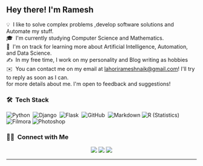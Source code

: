 
<h2>Hey there! I'm Ramesh</h2>

<!-- ## 👋 &nbsp;Hey there! I'm Ramesh -->

💡 &nbsp;I like to solve complex problems ,develop software solutions and Automate my stuff.\
🎓 &nbsp;I'm currently studying Computer Science and Mathematics.\
🌱 &nbsp;I'm on track for learning more about Artificial Intelligence, Automation, and Data Science.\
✍️ &nbsp;In my free time, I work on my personality and Blog writing as hobbies\
✉️ &nbsp;You can contact me on my email at lahorirameshnaik@gmail.com! I'll try to reply as soon as I can.\
for more details about me. I'm open to feedback and suggestions!


### 🛠 &nbsp;Tech Stack
![Python](https://img.shields.io/badge/-Python-05122A?style=flat&logo=python)&nbsp;
![Django](https://img.shields.io/badge/-Django-05122A?style=flat&logo=django&logoColor=092E20)&nbsp;
![Flask](https://img.shields.io/badge/-Flask-05122A?style=flat&logo=flask)&nbsp;
![GitHub](https://img.shields.io/badge/-GitHub-05122A?style=flat&logo=github)&nbsp;
![Markdown](https://img.shields.io/badge/-Markdown-05122A?style=flat&logo=markdown)
![R (Statistics)](https://img.shields.io/badge/-R-05122A?style=flat&logo=R&logoColor=276DC3)
![Filmora](https://img.shields.io/badge/-Filmora%20X-05122A?style=flat&logo=Filmora%20x)
![Photoshop](https://img.shields.io/badge/-Photoshop-05122A?style=flat&logo=adobe-photoshop)&nbsp;


### 🤝🏻 &nbsp;Connect with Me
<p align="center">
<a href="lahorirameshnaik@gmail.com"><img src="https://img.shields.io/badge/-lahorirameshnaik@gmail.com-D14836?style=flat&logo=Gmail&logoColor=white"/></a>
<a href="https://www.linkedin.com/in/ramesh-lahori-a2799b200/"><img src="https://img.shields.io/badge/-Ramesh%20Naik%20-0077B5?style=flat&logo=Linkedin&logoColor=white"/></a>
<a href="https://www.facebook.com/people/R%C3%A2m%C3%A9sh-D-%C3%87%C3%AB%C3%B1t/100008861705507/"><img src="https://img.shields.io/badge/-@Ramesh-1877F2?style=flat&logo=Facebook&logoColor=white"/></a>

-----